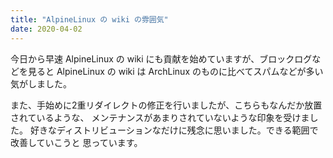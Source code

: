 ```yaml
---
title: "AlpineLinux の wiki の雰囲気"
date: 2020-04-02
---
```


今日から早速 AlpineLinux の wiki にも貢献を始めていますが、ブロックログなどを見ると
AlpineLinux の wiki は ArchLinux のものに比べてスパムなどが多い気がしました。

また、手始めに2重リダイレクトの修正を行いましたが、こちらもなんだか放置されているような、
メンテナンスがあまりされていないような印象を受けました。
好きなディストリビューションなだけに残念に思いました。できる範囲で改善していこうと
思っています。

